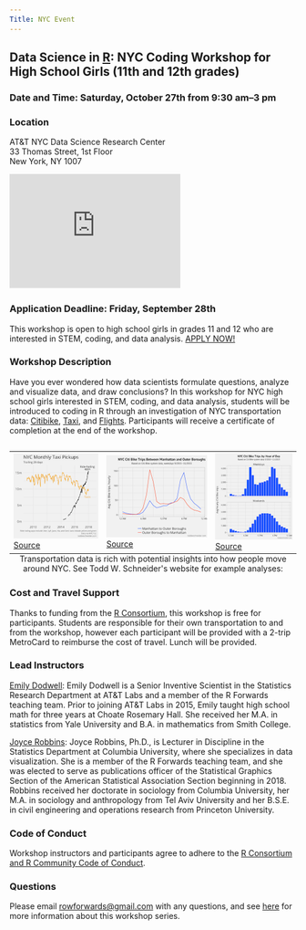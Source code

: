 ```yaml
---
Title: NYC Event
---
```


## Data Science in <a href="https://www.r-project.org/" target="_blank">R</a>: NYC Coding Workshop for High School Girls (11th and 12th grades)

### Date and Time: Saturday, October 27th from 9:30 am–3 pm

### Location

AT&T NYC Data Science Research Center  
33 Thomas Street, 1st Floor  
New York, NY  1007  

<iframe src="https://www.google.com/maps/embed?pb=!1m18!1m12!1m3!1d3024.0646634830014!2d-74.00823868468859!3d40.71659297933149!2m3!1f0!2f0!3f0!3m2!1i1024!2i768!4f13.1!3m3!1m2!1s0x89c25a202da93785%3A0x647d236777581d1c!2s33+Thomas+Street%2C+33+Thomas+St%2C+New+York%2C+NY+10007!5e0!3m2!1sen!2sus!4v1536180489482" width="300" height="200" frameborder="0" style="border:0" allowfullscreen></iframe>
 

### Application Deadline: Friday, September 28th
This workshop is open to high school girls in grades 11 and 12 who are interested in STEM, coding, and data analysis.  <a href="https://docs.google.com/forms/d/e/1FAIpQLSf5ECXBTvmV2YU5Z6tnfn6LzZzqCEJ2Sg6SiylER9HlXAHJpw/viewform?usp=sf_link" target="_blank">APPLY NOW!</a>

### Workshop Description

Have you ever wondered how data scientists formulate questions, analyze and visualize data, and draw conclusions?  In this workshop for NYC high school girls interested in STEM, coding, and data analysis, students will be introduced to coding in R through an investigation of NYC transportation data: <a href="https://www.citibikenyc.com/system-data" target="_blank">Citibike</a>, <a href="http://www.nyc.gov/html/tlc/html/about/trip_record_data.shtml" target="_blank">Taxi</a>, and <a href="https://cran.r-project.org/web/packages/nycflights13/nycflights13.pdf" target="_blank">Flights</a>.  Participants will receive a certificate of completion at the end of the workshop.

<table CELLSPACING=10 align = "left">
<caption align = "bottom">Transportation data is rich with potential insights into how people move around NYC. See Todd W. Schneider's website for example analyses:</caption>
  <tr>
    <td>
      <img src = "https://github.com/forwards/website_source/blob/update-edu/content/edu/images/monthly_taxi_pickups_v2.png?raw=true"><br>
      <a href = "http://toddwschneider.com/posts/analyzing-1-1-billion-nyc-taxi-and-uber-trips-with-a-vengeance/" target="_blank">Source</a>
    </td>
    <td>
      <img src = "https://github.com/forwards/website_source/blob/update-edu/content/edu/images/manhattan_vs_outer_boroughs_v2.png?raw=true"><br>
      <a href = "http://toddwschneider.com/posts/a-tale-of-twenty-two-million-citi-bikes-analyzing-the-nyc-bike-share-system/" target="_blank">Source</a>
    </td>
    <td>
      <img src = "https://github.com/forwards/website_source/blob/update-edu/content/edu/images/trips_by_hour_v2.png?raw=true"><br>
      <a href = "http://toddwschneider.com/posts/a-tale-of-twenty-two-million-citi-bikes-analyzing-the-nyc-bike-share-system/" target="_blank">Source</a>
    </td>
  </tr>
</table>  

### Cost and Travel Support
Thanks to funding from the <a href="https://www.r-consortium.org/" target="_blank">R Consortium</a>, this workshop is free for participants.  Students are responsible for their own transportation to and from the workshop, however each participant will be provided with a 2-trip MetroCard to reimburse the cost of travel.  Lunch will be provided.  

### Lead Instructors

<a href="https://www.linkedin.com/in/emdodwell" target="_blank">Emily Dodwell</a>: Emily Dodwell is a Senior Inventive Scientist in the Statistics Research Department at AT&T Labs and a member of the R Forwards teaching team.  Prior to joining AT&T Labs in 2015, Emily taught high school math for three years at Choate Rosemary Hall. She received her M.A. in statistics from Yale University and B.A. in mathematics from Smith College.

<a href="http://www.joyce-robbins.com/about/" target="_blank">Joyce Robbins</a>: Joyce Robbins, Ph.D., is Lecturer in Discipline in the Statistics Department at Columbia University, where she specializes in data visualization. She is a member of the R Forwards teaching team, and she was elected to serve as publications officer of the Statistical Graphics Section of the American Statistical Association Section beginning in 2018. Robbins received her doctorate in sociology from Columbia University, her M.A. in sociology and anthropology from Tel Aviv University and her B.S.E. in civil engineering and operations research from Princeton University.

### Code of Conduct

Workshop instructors and participants agree to adhere to the <a href="https://wiki.r-consortium.org/view/R_Consortium_and_the_R_Community_Code_of_Conduct" target="_blank">R Consortium and R Community Code of Conduct</a>.

### Questions

Please email rowforwards@gmail.com with any questions, and see <a href="http://forwards.github.io/edu/" target="_blank">here</a> for more information about this workshop series.
